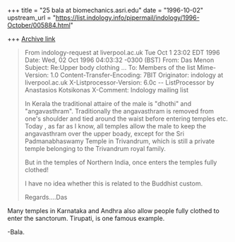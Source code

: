 +++
title = "25 bala at biomechanics.asri.edu"
date = "1996-10-02"
upstream_url = "https://list.indology.info/pipermail/indology/1996-October/005884.html"

+++
[Archive link](https://list.indology.info/pipermail/indology/1996-October/005884.html)


> From indology-request at liverpool.ac.uk Tue Oct  1 23:02 EDT 1996
> Date: Wed, 02 Oct 1996 04:03:32 -0300 (BST)
> From: Das Menon <dmenon at pacific.net.sg>
> Subject: Re:Upper body clothing ...
> To: Members of the list <indology at liverpool.ac.uk>
> Mime-Version: 1.0
> Content-Transfer-Encoding: 7BIT
> Originator: indology at liverpool.ac.uk
> X-Listprocessor-Version: 6.0c -- ListProcessor by Anastasios Kotsikonas
> X-Comment: Indology mailing list
> 
> 
> In Kerala the traditional attaire of the male is "dhothi" and
> "angavasthram". Traditionally the angavasthram is removed from one's
> shoulder and tied around the waist before entering temples etc. Today , as
> far as I know, all temples allow the male to keep the angavasthram over the
> upper boady, except for the Sri Padmanabhaswamy Temple in Trivandrum, which
> is still a private temple belonging to the Trivandrum royal family.
> 
> But in the temples of Northern India, once enters the temples fully clothed! 
> 
> I have no idea whether this is related to the Buddhist custom.
> 
> Regards....Das
> 

Many temples in Karnataka and Andhra also allow people fully clothed to enter
the sanctorum. Tirupati, is one famous example.

-Bala.




